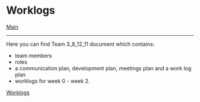 # Worklogs

[Main](/)

---

Here you can find Team 3_8_12_11 document which contains:
- team members
- roles
- a communication plan, development plan, meetings plan and a work log plan
- worklogs for week 0 - week 2.

[Worklogs](../worklog/Work_process.pdf)